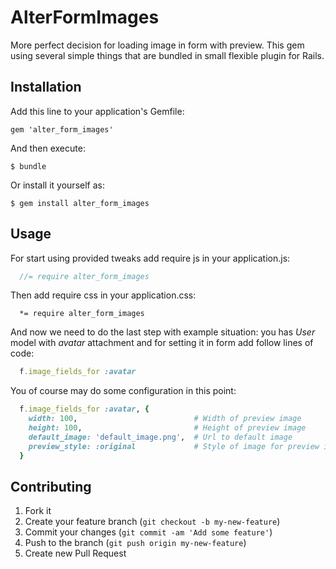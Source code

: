 # AlterFormImages

More perfect decision for loading image in form with preview. This gem using several simple things that are bundled in small flexible plugin for Rails.

## Installation

Add this line to your application's Gemfile:

    gem 'alter_form_images'

And then execute:

    $ bundle

Or install it yourself as:

    $ gem install alter_form_images

## Usage

For start using provided tweaks add require js in your application.js:

```javascript
  //= require alter_form_images
```

Then add require css in your application.css:

```stylesheet
  *= require alter_form_images
```

And now we need to do the last step with example situation: you has _User_ model with _avatar_ attachment and for setting it in form add follow lines of code:

```ruby
  f.image_fields_for :avatar
```

You of course may do some configuration in this point:

```ruby
  f.image_fields_for :avatar, {
    width: 100,                          # Width of preview image
    height: 100,                         # Height of preview image
    default_image: 'default_image.png',  # Url to default image
    preview_style: :original             # Style of image for preview in edit form
  }
```

## Contributing

1. Fork it
2. Create your feature branch (`git checkout -b my-new-feature`)
3. Commit your changes (`git commit -am 'Add some feature'`)
4. Push to the branch (`git push origin my-new-feature`)
5. Create new Pull Request
